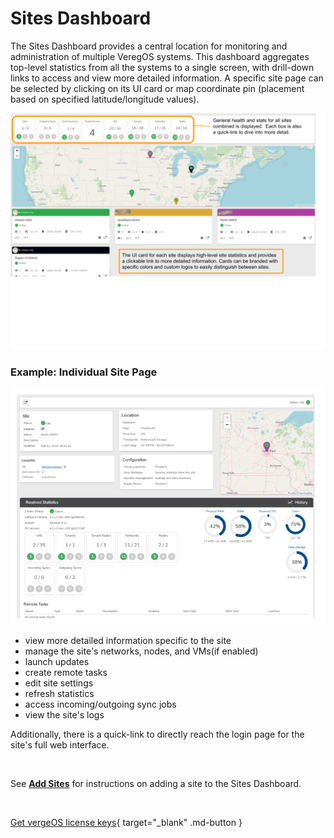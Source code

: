 

# Sites Dashboard

The Sites Dashboard provides a central location for monitoring and administration of multiple VeregOS systems. This dashboard aggregates top-level statistics from all the systems to a single screen, with drill-down links to access and view more detailed information. A specific site page can be selected by clicking on its UI card or map coordinate pin (placement based on specified latitude/longitude values).

![sitedash-main.png](/public/userguide-sshots/sitedash-main.png)

### Example: Individual Site Page

![sitepage.png](/public/userguide-sshots/sitepage.png)

-   view more detailed information specific to the site
-   manage the site's networks, nodes, and VMs(if enabled)
-   launch updates
-   create remote tasks
-   edit site settings
-   refresh statistics
-   access incoming/outgoing sync jobs
-   view the site's logs

Additionally, there is a quick-link to directly reach the login page for the site's full web interface.

<br>

See [**Add Sites**](../ProductGuide/configuringsitesdash-addingsites) for instructions on adding a site to the Sites Dashboard.

<br>

[Get vergeOS license keys](https://www.verge.io/test-drive){ target="_blank" .md-button }